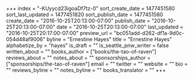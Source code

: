 +++
index = "-KUyycd23igoaDf7tz-0"
sort_create_date = 1477451580
sort_last_updated = 1477451820
sort_publish_date = 1477451580
create_date = "2016-10-25T20:13:00-07:00"
publish_date = "2016-10-25T20:13:00-07:00"
date = "2016-10-25T20:13:00-07:00"
last_updated = "2016-10-25T20:17:00-07:00"
preview_url = "bc051add-d262-df1a-9d0c-054d48af9006"
byline = "Ernestine Hayes"
title = "Ernestine Hayes"
alphabetize_by = "hayes"
is_draft = ""
is_seattle_pnw_writer = false
written_about = ""
books_author = ["books/the-tao-of-raven"]
reviews_about = ""
notes_about = ""
sponsorships_author = ["sponsorships/the-tao-of-raven"]
email = ""
twitter = ""
website = ""
bio = ""
reviews_byline = ""
notes_byline = ""
books_translator = ""
+++
